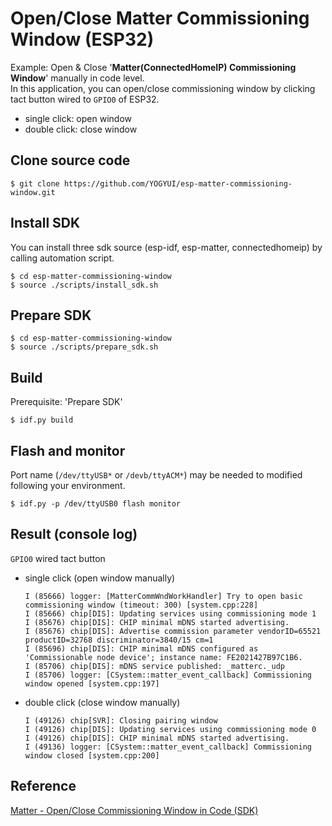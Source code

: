 # Open/Close Matter Commissioning Window (ESP32)
Example: Open & Close '**Matter(ConnectedHomeIP) Commissioning Window**' manually in code level.<br>
In this application, you can open/close commissioning window by clicking tact button wired to `GPIO0` of ESP32.
- single click: open window
- double click: close window

Clone source code
---
```shell
$ git clone https://github.com/YOGYUI/esp-matter-commissioning-window.git
```

Install SDK
---
You can install three sdk source (esp-idf, esp-matter, connectedhomeip) by calling automation script.
```shell
$ cd esp-matter-commissioning-window
$ source ./scripts/install_sdk.sh
```

Prepare SDK
---
```shell
$ cd esp-matter-commissioning-window
$ source ./scripts/prepare_sdk.sh
```

Build
---
Prerequisite: 'Prepare SDK'
```shell
$ idf.py build
```

Flash and monitor
---
Port name (`/dev/ttyUSB*` or `/devb/ttyACM*`) may be needed to modified following your environment.
```shell
$ idf.py -p /dev/ttyUSB0 flash monitor
```

Result (console log)
---
`GPIO0` wired tact button 
- single click (open window manually)
  ```
  I (85666) logger: [MatterCommWndWorkHandler] Try to open basic commissioning window (timeout: 300) [system.cpp:228]
  I (85666) chip[DIS]: Updating services using commissioning mode 1
  I (85676) chip[DIS]: CHIP minimal mDNS started advertising.
  I (85676) chip[DIS]: Advertise commission parameter vendorID=65521 productID=32768 discriminator=3840/15 cm=1
  I (85696) chip[DIS]: CHIP minimal mDNS configured as 'Commissionable node device'; instance name: FE2021427B97C1B6.
  I (85706) chip[DIS]: mDNS service published: _matterc._udp
  I (85706) logger: [CSystem::matter_event_callback] Commissioning window opened [system.cpp:197]
  ```
- double click (close window manually)
  ```
  I (49126) chip[SVR]: Closing pairing window
  I (49126) chip[DIS]: Updating services using commissioning mode 0
  I (49126) chip[DIS]: CHIP minimal mDNS started advertising.
  I (49136) logger: [CSystem::matter_event_callback] Commissioning window closed [system.cpp:200]
  ```

Reference
---
[Matter - Open/Close Commissioning Window in Code (SDK)](https://yogyui.tistory.com/entry/Matter-OpenClose-Commissioning-Window-in-Code-SDK)